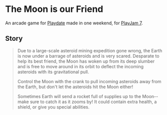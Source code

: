 # The Moon is our Friend

An arcade game for [Playdate](https://play.date/) made in one weekend, for [PlayJam 7](https://itch.io/jam/playjam-7).

## Story

> Due to a large-scale asteroid mining expedition gone wrong, the Earth is now under a barrage of asteroids and is very scared. Desparate to help its best friend, the Moon has woken up from its deep slumber and is free to move around in its orbit to deflect the incoming asteroids with its gravitational pull.
>
> Control the Moon with the crank to pull incoming asteroids away from the Earth, but don't let the asteroids hit the Moon either!
>
> Sometimes Earth will send a rocket full of supplies up to the Moon--make sure to catch it as it zooms by! It could contain extra health, a shield, or give you special abilities.
